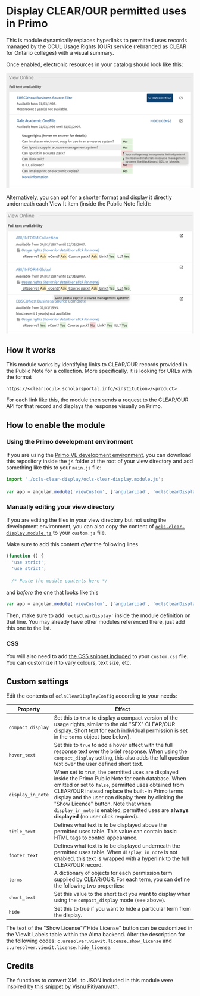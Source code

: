 # Display CLEAR/OUR permitted uses in Primo

This is module dynamically replaces hyperlinks to permitted uses records managed by
the OCUL Usage Rights (OUR) service (rebranded as CLEAR for Ontario colleges) with a visual summary.

Once enabled, electronic resources in your catalog should look like this:

![Screenshot of the permitted uses module enabled on the Primo interface](clear-display-screenshot.png)

Alternatively, you can opt for a shorter format and display it directly underneath each View It item (inside the Public Note field):

![Screenshot of the permitted uses module enabled on the Primo interface](clear-display-compact-screenshot.png)

## How it works

This module works by identifying links to CLEAR/OUR records provided in the Public Note for a collection. More specifically,
it is looking for URLs with the format 

```
https://<clear|ocul>.scholarsportal.info/<institution>/<product>
```

For each link
like this, the module then sends a request to the CLEAR/OUR API for that record and displays the response visually on Primo.

## How to enable the module

### Using the Primo development environment

If you are using the [Primo VE development environment](https://github.com/ExLibrisGroup/primo-explore-devenv),
you can download this repository inside the `js` folder at the root of your view directory
and add something like this to your `main.js` file:

```JavaScript
import './ocls-clear-display/ocls-clear-display.module.js';

var app = angular.module('viewCustom', ['angularLoad', 'oclsClearDisplay']);
```

### Manually editing your view directory

If you are editing the files in your view directory but not using the development environment, you can also copy
the content of [`ocls-clear-display.module.js`](ocls-clear-display.module.js) to your `custom.js` file.

Make sure to add this content *after* the following lines

```JavaScript
(function () {
  'use strict';
  'use strict';
  
  /* Paste the module contents here */
```

and *before* the one that looks like this

```JavaScript
var app = angular.module('viewCustom', ['angularLoad', 'oclsClearDisplay']);
```

Then, make sure to add `'oclsClearDisplay'` inside the module definition on that line. You may already have other modules
referenced there, just add this one to the list.


### CSS

You will also need to add [the CSS snippet included](clear.css) to your `custom.css` file. You can customize it to vary
colours, text size, etc.

## Custom settings

Edit the contents of `oclsClearDisplayConfig` according to your needs:

Property | Effect
---------|-------
`compact_display` | Set this to `true` to display a compact version of the usage rights, similar to the old "SFX" CLEAR/OUR display. Short text for each individual permission is set in the `terms` object (see below).
`hover_text` | Set this to `true` to add a hover effect with the full response text over the brief response. When using the `compact_display` setting, this also adds the full question text over the user defined short text.
`display_in_note` | When set to `true`, the permitted uses are displayed inside the Primo Public Note for each database. When omitted or set to `false`, permitted uses obtained from CLEAR/OUR instead replace the built-in Primo terms display and the user can display them by clicking the "Show Licence" button. Note that when `display_in_note` is enabled, permitted uses are **always displayed** (no user click required).
`title_text` | Defines what text is to be displayed above the permitted uses table. This value can contain basic HTML tags to control appearance.
`footer_text` | Defines what text is to be displayed underneath the permitted uses table. When `display_in_note` is not enabled, this text is wrapped with a hyperlink to the full CLEAR/OUR record.
`terms` | A dictionary of objects for each permission term supplied by CLEAR/OUR. For each term, you can define the following two properties:
`short_text`| Set this value to the short text you want to display when using the `compact_display` mode (see above).
`hide` | Set this to true if you want to hide a particular term from the display.

The text of the "Show License"/"Hide License" button can be customized in the ViewIt Labels table within the Alma backend. Alter the description
for the following codes: `c.uresolver.viewit.license.show_license` and `c.uresolver.viewit.license.hide_license`.

## Credits

The functions to convert XML to JSON included in this module were inspired by 
[this snippet by Visnu Pitiyanuvath](https://observablehq.com/@visnup/xml-to-json).